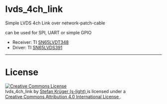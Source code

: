 <!--lint disable list-item-indent-->
<!--lint disable list-item-bullet-indent-->

# lvds_4ch_link
Simple LVDS 4ch Link over network-patch-cable

can be used for SPI, UART or simple GPIO

- Receiver: TI [SN65LVDT348](http://www.ti.com/product/SN65LVDT348)
- Driver: TI [SN65LVDS391](http://www.ti.com/product/SN65LVDS391)






---

# License
<!-- license info -->
<a rel="license" href="http://creativecommons.org/licenses/by/4.0/">
    <img alt="Creative Commons License" style="border-width:0"
        src="https://i.creativecommons.org/l/by/4.0/88x31.png" />
</a>
<br />
<span xmlns:dct="http://purl.org/dc/terms/" property="dct:title">
    lvds_4ch_link
</span> by
<a xmlns:cc="http://creativecommons.org/ns#"
        href="https://github.com/s-light/lvds_4ch_link/"
        property="cc:attributionName"
        rel="cc:attributionURL">
    Stefan Krüger (s-light)
</a>
is licensed under a<br/>
<a rel="license" href="http://creativecommons.org/licenses/by/4.0/">
    Creative Commons Attribution 4.0 International License
</a>.
<!-- license info end -->
